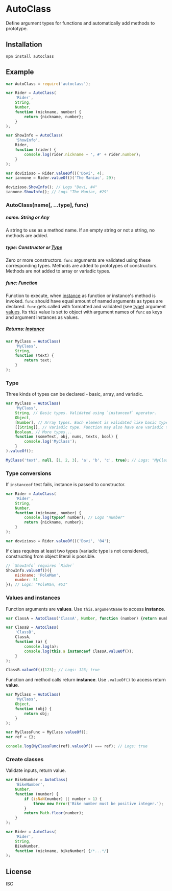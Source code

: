 # AutoClass

Define argument types for functions and automatically add methods to prototype.

## Installation

```
npm install autoclass
```

## Example

```js
var AutoClass = require('autoclass');

var Rider = AutoClass(
    'Rider',
    String,
    Number,
    function (nickname, number) {
        return {nickname, number};
    }
);

var ShowInfo = AutoClass(
    'ShowInfo',
    Rider,
    function (rider) {
        console.log(rider.nickname + ', #' + rider.number);
    }
);

var dovizioso = Rider.valueOf()('Dovi', 4);
var iannone = Rider.valueOf()('The Maniac', 29);

dovizioso.ShowInfo(); // Logs "Dovi, #4"
iannone.ShowInfo(); // Logs "The Maniac, #29"
```

### AutoClass(name[, ...type], func)

##### name: **String** or **Any**

A string to use as a method name. If an empty string or not a string, no methods are added.

##### type: **Constructor** or [Type](#type)

Zero or more constructors. `func` arguments are validated using these corresponding types. Methods are added to prototypes of constructors. Methods are not added to array or variadic types.

##### func: **Function**

Function to execute, when [instance](#values-and-instances) as function or instance's method is invoked. `func` should have equal amount of named arguments as types are declared. `func` gets called with formatted and validated (see [type](#type)) argument [values](#values-and-instances). Its `this` value is set to object with argument names of `func` as keys and argument instances as values.

##### Returns: [Instance](#values-and-instances)

```js
var MyClass = AutoClass(
    'MyClass',
    String,
    function (text) {
        return text;
    }
);
```

### Type

Three kinds of types can be declared - basic, array, and variadic.

```js
var MyClass = AutoClass(
    'MyClass',
    String, // Basic types. Validated using `instanceof` operator.
    Object,
    [Number], // Array types. Each element is validated like basic type.
    [[String]], // Variadic type. Function may also have one variadic type. Validated like array type.
    Boolean, // More types...
    function (someText, obj, nums, texts, bool) {
        console.log('MyClass');
    }
).valueOf();

MyClass('text', null, [1, 2, 3], 'a', 'b', 'c', true); // Logs: "MyClass"
```

### Type conversions

If `instanceof` test fails, instance is passed to constructor.

```js
var Rider = AutoClass(
    'Rider',
    String,
    Number,
    function (nickname, number) {
        console.log(typeof number); // Logs "number"
        return {nickname, number};
    }
);

var dovizioso = Rider.valueOf()('Dovi', '04');
```

If class requires at least two types (variadic type is not considered), constructing from object literal is possible.

```js
// `ShowInfo` requires `Rider`
ShowInfo.valueOf()({
    nickname: 'PoleMan',
    number: 51
}); // Logs: "PoleMan, #51"
```

### Values and instances

Function arguments are **values**. Use `this.argumentName` to access **instance**.

```js
var ClassA = AutoClass('ClassA', Number, function (number) {return number;});

var ClassB = AutoClass(
    'ClassB',
    ClassA,
    function (a) {
        console.log(a);
        console.log(this.a instanceof ClassA.valueOf());
    }
);

ClassB.valueOf()(123); // Logs: 123; true
```

Function and method calls return **instance**. Use `.valueOf()` to access return **value**.

```js
var MyClass = AutoClass(
    'MyClass',
    Object,
    function (obj) {
        return obj;
    }
);

var MyClassFunc = MyClass.valueOf();
var ref = {};

console.log(MyClassFunc(ref).valueOf() === ref); // Logs: true
```

### Create classes

Validate inputs, return value.

```js
var BikeNumber = AutoClass(
    'BikeNumber',
    Number,
    function (number) {
        if (isNaN(number) || number < 1) {
            throw new Error('Bike number must be positive integer.');
        }
        return Math.floor(number);
    }
);

var Rider = AutoClass(
    'Rider',
    String,
    BikeNumber,
    function (nickname, bikeNumber) {/*...*/}
);
```

## License

ISC
